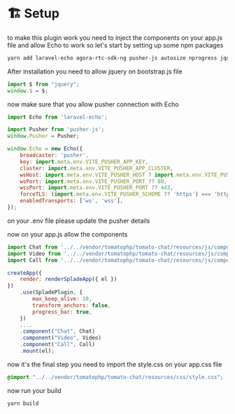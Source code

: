 # 🏗 Setup

to make this plugin work you need to inject the components on your app.js file and allow Echo to work so let's start by setting up some npm packages

```bash
yarn add laravel-echo agora-rtc-sdk-ng pusher-js autosize nprogress jquery
```

After installation you need to allow jquery on bootstrap.js file

```javascript
import $ from "jquery";
window.$ = $;
```

now make sure that you allow pusher connection with Echo

```javascript
import Echo from 'laravel-echo';

import Pusher from 'pusher-js';
window.Pusher = Pusher;

window.Echo = new Echo({
    broadcaster: 'pusher',
    key: import.meta.env.VITE_PUSHER_APP_KEY,
    cluster: import.meta.env.VITE_PUSHER_APP_CLUSTER,
    wsHost: import.meta.env.VITE_PUSHER_HOST ? import.meta.env.VITE_PUSHER_HOST : `ws-${import.meta.env.VITE_PUSHER_APP_CLUSTER}.pusher.com`,
    wsPort: import.meta.env.VITE_PUSHER_PORT ?? 80,
    wssPort: import.meta.env.VITE_PUSHER_PORT ?? 443,
    forceTLS: (import.meta.env.VITE_PUSHER_SCHEME ?? 'https') === 'https',
    enabledTransports: ['ws', 'wss'],
});
```

on your .env file please update the pusher details

now on your app.js allow the components

```javascript
import Chat from '../../vendor/tomatophp/tomato-chat/resources/js/components/Chat.vue';
import Video from '../../vendor/tomatophp/tomato-chat/resources/js/components/Video.vue';
import Call from '../../vendor/tomatophp/tomato-chat/resources/js/components/Call.vue';

createApp({
    render: renderSpladeApp({ el })
})
    .use(SpladePlugin, {
        max_keep_alive: 10,
        transform_anchors: false,
        progress_bar: true,
    })
    ....
    .component("Chat", Chat)
    .component("Video", Video)
    .component("Call", Call)
    .mount(el);
```

now it's the final step you need to import the style.css on your app.css file

```css
@import "../../vendor/tomatophp/tomato-chat/resources/css/style.css";
```

now run your build

```bash
yarn build
```

